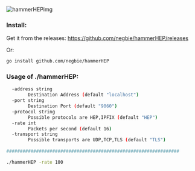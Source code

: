 ![hammerHEPimg](https://user-images.githubusercontent.com/20154956/27484126-5eba9f42-5828-11e7-9ac5-ceda711253df.png)

### Install:

Get it from the releases:
https://github.com/negbie/hammerHEP/releases

Or:
```bash
go install github.com/negbie/hammerHEP
```


### Usage of ./hammerHEP:

```bash
  -address string
    	Destination Address (default "localhost")
  -port string
    	Destination Port (default "9060")
  -protocol string
    	Possible protocols are HEP,IPFIX (default "HEP")
  -rate int
    	Packets per second (default 16)
  -transport string
    	Possible transports are UDP,TCP,TLS (default "TLS")
     
################################################################

./hammerHEP -rate 100
```
